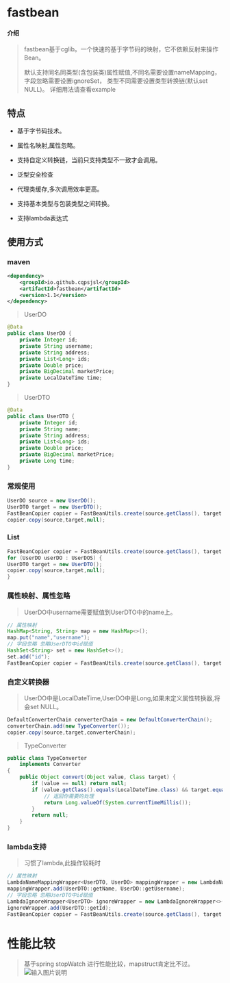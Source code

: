 # fastbean

#### 介绍
> fastbean基于cglib。一个快速的基于字节码的映射，它不依赖反射来操作Bean。
> 
> 默认支持同名同类型(含包装类)属性赋值,不同名需要设置nameMapping，字段忽略需要设置ignoreSet，
> 类型不同需要设置类型转换链(默认set NULL)。
> 详细用法请查看example
## 特点
- 基于字节码技术。
- 属性名映射,属性忽略。

- 支持自定义转换链，当前只支持类型不一致才会调用。
- 泛型安全检查  
- 代理类缓存,多次调用效率更高。
- 支持基本类型与包装类型之间转换。
- 支持lambda表达式
## 使用方式
### maven
```xml
<dependency>
    <groupId>io.github.cqpsjsl</groupId>
    <artifactId>fastbean</artifactId>
    <version>1.1</version>
</dependency>

```
> UserDO

```java
@Data
public class UserDO {
    private Integer id;
    private String username;
    private String address;
    private List<Long> ids;
    private Double price;
    private BigDecimal marketPrice;
    private LocalDateTime time;
}
```
> UserDTO

```java
@Data
public class UserDTO {
    private Integer id;
    private String name;
    private String address;
    private List<Long> ids;
    private Double price;
    private BigDecimal marketPrice;
    private Long time;
}
```
 ### 常规使用
 ```java
UserDO source = new UserDO();
UserDTO target = new UserDTO();
FastBeanCopier copier = FastBeanUtils.create(source.getClass(), target.getClass());
copier.copy(source,target,null);
```
### List
```java
FastBeanCopier copier = FastBeanUtils.create(source.getClass(), target.getClass()); // 此步耗时,不建议放到循环
for (UserDO userDO : UserDOS) {
UserDTO target = new UserDTO();
copier.copy(source,target,null);
}
```
### 属性映射、属性忽略
> UserDO中username需要赋值到UserDTO中的name上。
```java
// 属性映射
HashMap<String, String> map = new HashMap<>();
map.put("name","username");
// 字段忽略 忽略UserDTO中id赋值
HashSet<String> set = new HashSet<>();
set.add("id");
FastBeanCopier copier = FastBeanUtils.create(source.getClass(), target.getClass(), map, set); 

```
### 自定义转换器
> UserDO中是LocalDateTime,UserDO中是Long,如果未定义属性转换器,将会set NULL。

```java
DefaultConverterChain converterChain = new DefaultConverterChain();
converterChain.add(new TypeConverter());
copier.copy(source,target,converterChain);

```
> TypeConverter

```java
public class TypeConverter
    implements Converter
{
    public Object convert(Object value, Class target) {
        if (value == null) return null; 
        if (value.getClass().equals(LocalDateTime.class) && target.equals(Long.class)) {
            // 返回你需要的处理
            return Long.valueOf(System.currentTimeMillis());
        }
        return null;
    }
}
```
### lambda支持
> 习惯了lambda,此操作较耗时
```java
// 属性映射
LambdaNameMappingWrapper<UserDTO, UserDO> mappingWrapper = new LambdaNameMappingWrapper<>();
mappingWrapper.add(UserDTO::getName, UserDO::getUsername);
// 字段忽略 忽略UserDTO中id赋值
LambdaIgnoreWrapper<UserDTO> ignoreWrapper = new LambdaIgnoreWrapper<>();
ignoreWrapper.add(UserDTO::getId);
FastBeanCopier copier = FastBeanUtils.create(source.getClass(), target.getClass(), mappingWrapper, ignoreWrapper);
```
# 性能比较
> 基于spring stopWatch 进行性能比较，mapstruct肯定比不过。
![输入图片说明](https://images.gitee.com/uploads/images/2021/1212/235044_f4dd9d77_7650717.png "屏幕截图.png")